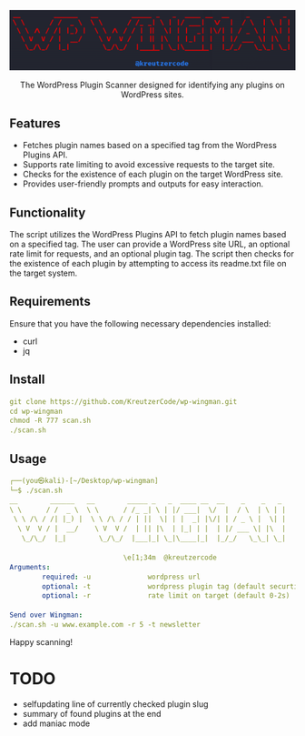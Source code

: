 <div align="center">

![wp-wingman](./img/logo.png)

</div>

<p align="center">
The WordPress Plugin Scanner designed for identifying any plugins on WordPress sites.
</p>

## Features

- Fetches plugin names based on a specified tag from the WordPress Plugins API.
- Supports rate limiting to avoid excessive requests to the target site.
- Checks for the existence of each plugin on the target WordPress site.
- Provides user-friendly prompts and outputs for easy interaction.

## Functionality

The script utilizes the WordPress Plugins API to fetch plugin names based on a specified tag. The user can provide a WordPress site URL, an optional rate limit for requests, and an optional plugin tag. The script then checks for the existence of each plugin by attempting to access its readme.txt file on the target system.

## Requirements

Ensure that you have the following necessary dependencies installed:

- curl
- jq

## Install

```yaml
git clone https://github.com/KreutzerCode/wp-wingman.git
cd wp-wingman
chmod -R 777 scan.sh
./scan.sh
```

## Usage

```yaml
┌──(you㉿kali)-[~/Desktop/wp-wingman]
└─$ ./scan.sh
__        ______   __        _____ _   _  ____ __  __    _    _   _
\ \      / /  _ \  \ \      / /_ _| \ | |/ ___|  \/  |  / \  | \ | |
 \ \ /\ / /| |_) |  \ \ /\ / / | ||  \| | |  _| |\/| | / _ \ |  \| |
  \ V  V / |  __/    \ V  V /  | || |\  | |_| | |  | |/ ___ \| |\  |
   \_/\_/  |_|        \_/\_/  |___|_| \_|\____|_|  |_/_/   \_\_| \_|

                            \e[1;34m  @kreutzercode
Arguments:
        required: -u              wordpress url
        optional: -t              wordpress plugin tag (default securtiy)
        optional: -r              rate limit on target (default 0-2s)

Send over Wingman:
./scan.sh -u www.example.com -r 5 -t newsletter

```

Happy scanning!

# TODO

- selfupdating line of currently checked plugin slug
- summary of found plugins at the end
- add maniac mode
